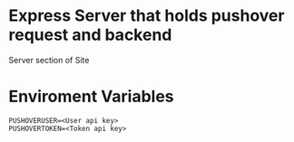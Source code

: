 # Express Server that holds pushover request and backend
Server section of Site

# Enviroment Variables
```
PUSHOVERUSER=<User api key>
PUSHOVERTOKEN=<Token api key>
```
